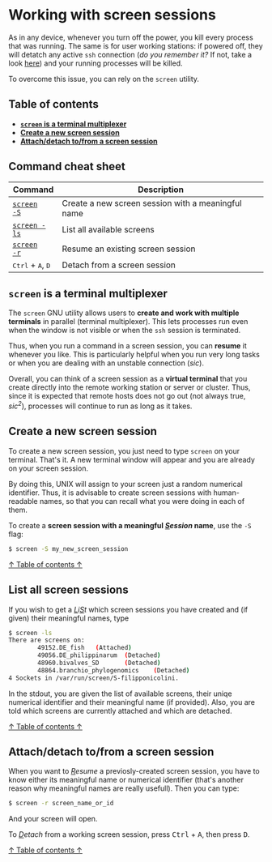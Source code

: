 # Working with screen sessions
As in any device, whenever you turn off the power, you kill every process that was running. The same is for user working stations: if powered off, they will detatch any active <code>ssh</code> connection (*do you remember it?* If not, take a look [here](./01_bash_basics.md/#ssh-to-login-to-a-remote-machine-or-server)) and your running processes will be killed.

To overcome this issue, you can rely on the <code>screen</code> utility.

## Table of contents
* **[<code>screen</code> is a terminal multiplexer](#screen-is-a-terminal-multiplexer)**
* **[Create a new screen session](#create-a-new-screen-session)**
* **[Attach/detach to/from a screen session](#attachdetach-tofrom-a-screen-session)**

## Command cheat sheet
| Command | Description |
| --- | --- |
| [<code>screen -S</code>](#create-a-new-screen-session) | Create a new screen session with a meaningful name |
| [<code>screen -ls</code>](#list-all-screen-sessions) | List all available screens |
| [<code>screen -r</code>](#attachdetach-tofrom-a-screen-session) | Resume an existing screen session |
| <kbd>Ctrl</kbd> + <kbd>A</kbd>, <kbd>D</kbd>| Detach from a screen session |

## <code>screen</code> is a terminal multiplexer
The <code>screen</code> GNU utility allows users to **create and work with multiple terminals** in parallel (terminal multiplexer). This lets processes run even when the window is not visible or when the <code>ssh</code> session is terminated.

Thus, when you run a command in a screen session, you can **resume** it whenever you like. This is particularly helpful when you run very long tasks or when you are dealing with an unstable connection (*sic*).

Overall, you can think of a screen session as a **virtual terminal** that you create directly into the remote working station or server or cluster. Thus, since it is expected that remote hosts does not go out (not always true, *sic<sup>2</sup>*), processes will continue to run as long as it takes.

## Create a new screen session
To create a new screen session, you just need to type <code>screen</code> on your terminal. That's it. A new terminal window will appear and you are already on your screen session.

By doing this, UNIX will assign to your screen just a random numerical identifier. Thus, it is advisable to create screen sessions with human-readable names, so that you can recall what you were doing in each of them.

To create a **screen session with a meaningful *<ins>S</ins>ession* name**, use the <code>-S</code> flag:

```bash
$ screen -S my_new_screen_session
```

[↑ Table of contents ↑](#table-of-contents)

## List all screen sessions

If you wish to get a *<ins>L</ins>i<ins>S</ins>t* which screen sessions you have created and (if given) their meaningful names, type

```bash
$ screen -ls
There are screens on:
        49152.DE_fish   (Attached)
        49056.DE_philippinarum  (Detached)
        48960.bivalves_SD       (Detached)
        48864.branchio_phylogenomics    (Detached)
4 Sockets in /var/run/screen/S-filipponicolini.
```

In the stdout, you are given the list of available screens, their uniqe numerical identifier and their meaningful name (if provided). Also, you are told which screens are currently attached and which are detached.

[↑ Table of contents ↑](#table-of-contents)

## Attach/detach to/from a screen session

When you want to *<ins>R</ins>esume* a previosly-created screen session, you have to know either its meaningful name or numerical identifier (that's another reason why meaningful names are really usefull). Then you can type:

```bash
$ screen -r screen_name_or_id
```

And your screen will open.

To *<ins>D</ins>etach* from a working screen session, press <kbd>Ctrl</kbd> + <kbd>A</kbd>, then press <kbd>D</kbd>.

[↑ Table of contents ↑](#table-of-contents)